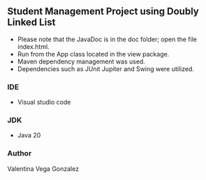 ## Student Management Project using Doubly Linked List

- Please note that the JavaDoc is in the doc folder; open the file index.html.
- Run from the App class located in the view package.
- Maven dependency management was used.
- Dependencies such as JUnit Jupiter and Swing were utilized.

### IDE 

- Visual studio code

### JDK

- Java 20

### Author

Valentina Vega Gonzalez

